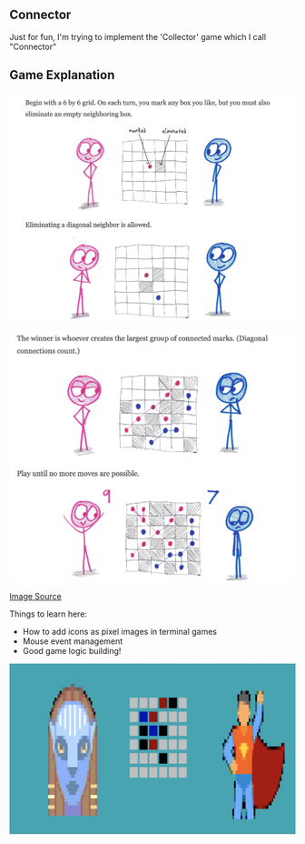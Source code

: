 ## Connector 

Just for fun, I'm trying to implement the 'Collector' game which I call "Connector"

## Game Explanation

![alt text](https://raw.githubusercontent.com/anilmaurya/term_games/master/connector/Game-1.png)

![alt text](https://raw.githubusercontent.com/anilmaurya/term_games/master/connector/Game-2.png)

[Image Source](https://mathwithbaddrawings.com/2020/04/22/six-strategic-games-from-a-strange-and-bottomless-mind/)


Things to learn here:

* How to add icons as pixel images in terminal games
* Mouse event management 
* Good game logic building!

![Game Preview](screenshot.png)

